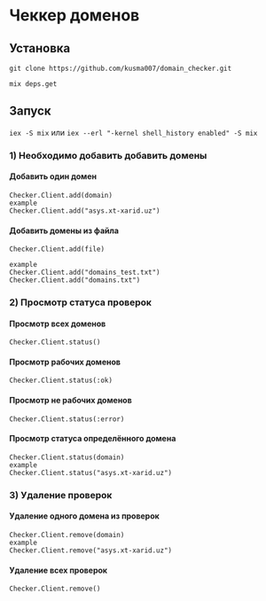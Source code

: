 # Чеккер доменов

## Установка

```
git clone https://github.com/kusma007/domain_checker.git

mix deps.get
```

## Запуск

``` iex -S mix ``` или ``` iex --erl "-kernel shell_history enabled" -S mix ```

### 1) Необходимо добавить добавить домены

#### Добавить один домен

```
Checker.Client.add(domain)
example
Checker.Client.add("asys.xt-xarid.uz")
```

#### Добавить домены из файла

```
Checker.Client.add(file)

example
Checker.Client.add("domains_test.txt")
Checker.Client.add("domains.txt")
```

### 2) Просмотр статуса проверок

#### Просмотр всех доменов
```
Checker.Client.status()
```

#### Просмотр рабочих доменов
```
Checker.Client.status(:ok)
```

#### Просмотр не рабочих доменов
```
Checker.Client.status(:error)
```

#### Просмотр статуса определённого домена
```
Checker.Client.status(domain)
example
Checker.Client.status("asys.xt-xarid.uz")
```


### 3) Удаление проверок

#### Удаление одного домена из проверок
```
Checker.Client.remove(domain)
example
Checker.Client.remove("asys.xt-xarid.uz")
```

#### Удаление всех проверок
```
Checker.Client.remove()
```